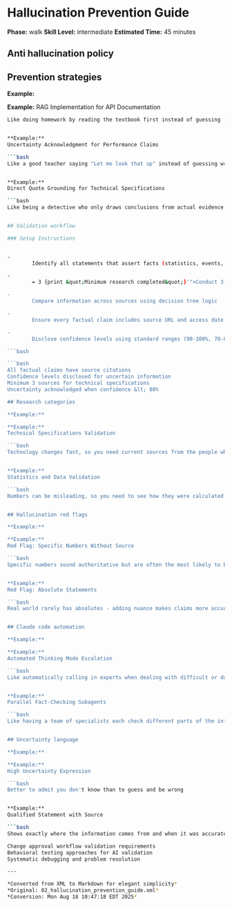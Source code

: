 # Hallucination Prevention Guide

**Phase:** walk
**Skill Level:** intermediate
**Estimated Time:** 45 minutes


## Anti hallucination policy

## Prevention strategies

**Example:**

**Example:**
RAG Implementation for API Documentation

```bash
Like doing homework by reading the textbook first instead of guessing - much more accurate results


**Example:**
Uncertainty Acknowledgment for Performance Claims

```bash
Like a good teacher saying "Let me look that up" instead of guessing wrong information


**Example:**
Direct Quote Grounding for Technical Specifications

```bash
Like being a detective who only draws conclusions from actual evidence you can point to


## Validation workflow

### Setup Instructions


-
        Identify all statements that assert facts (statistics, events, specifications)

-
        = 3 {print &quot;Minimum research completed&quot;}'">Conduct 3-10 searches with adaptive rules for conflicting information

-
        Compare information across sources using decision tree logic

-
        Ensure every factual claim includes source URL and access date

-
        Disclose confidence levels using standard ranges (90-100%, 70-89%, 50-69%, &lt;50%)

```bash

```bash
All factual claims have source citations
Confidence levels disclosed for uncertain information
Minimum 3 sources for technical specifications
Uncertainty acknowledged when confidence &lt; 80%

## Research categories

**Example:**

**Example:**
Technical Specifications Validation

```bash
Technology changes fast, so you need current sources from the people who built it


**Example:**
Statistics and Data Validation

```bash
Numbers can be misleading, so you need to see how they were calculated originally


## Hallucination red flags

**Example:**

**Example:**
Red Flag: Specific Numbers Without Source

```bash
Specific numbers sound authoritative but are often the most likely to be hallucinated


**Example:**
Red Flag: Absolute Statements

```bash
Real world rarely has absolutes - adding nuance makes claims more accurate


## Claude code automation

**Example:**

**Example:**
Automated Thinking Mode Escalation

```bash
Like automatically calling in experts when dealing with difficult or dangerous situations


**Example:**
Parallel Fact-Checking Subagents

```bash
Like having a team of specialists each check different parts of the information at the same time


## Uncertainty language

**Example:**

**Example:**
High Uncertainty Expression

```bash
Better to admit you don't know than to guess and be wrong


**Example:**
Qualified Statement with Source

```bash
Shows exactly where the information comes from and when it was accurate

Change approval workflow validation requirements
Behavioral testing approaches for AI validation
Systematic debugging and problem resolution

---

*Converted from XML to Markdown for elegant simplicity*
*Original: 02_hallucination_prevention_guide.xml*
*Conversion: Mon Aug 18 10:47:18 EDT 2025*
